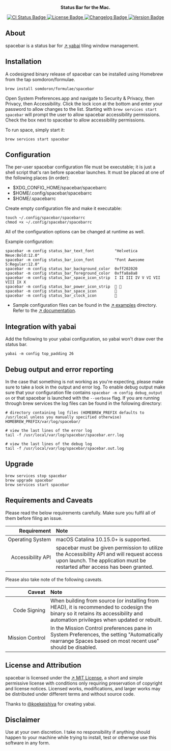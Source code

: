 <!-- Please be careful editing the below HTML, as GitHub is quite finicky with anything that looks like an HTML tag in GitHub Flavored Markdown. -->
<p align="center">
  <b>Status Bar for the Mac.</b>
</p>
<p align="center">
  <a href="https://travis-ci.org/somdoron/spacebar">
    <img src="https://travis-ci.org/somdoron/spacebar.svg?branch=master" alt="CI Status Badge">
  </a>
  <a href="https://github.com/somdoron/spacebar/blob/master/LICENSE.txt">
    <img src="https://img.shields.io/github/license/somdoron/spacebar.svg?color=green" alt="License Badge">
  </a>
  <a href="https://github.com/spacebar/blob/blob/master/CHANGELOG.md">
    <img src="https://img.shields.io/badge/view-changelog-green.svg" alt="Changelog Badge">
  </a>
  <a href="https://github.com/somdoron/spacebar/releases">
    <img src="https://img.shields.io/github/commits-since/somdoron/spacebar/latest.svg?color=green" alt="Version Badge">
  </a>
</p>

## About

spacebar is a status bar for [&nearr;&nbsp;yabai][gh-yabai] tiling window management.

## Installation

A codesigned binary release of spacebar can be installed using Homebrew from the tap somdoron/formulae. 
```
brew install somdoron/formulae/spacebar
```

Open System Preferences.app and navigate to Security & Privacy, then Privacy, then Accessibility. Click the lock icon at the bottom and enter your password to allow changes to the list. Starting with `brew services start spacebar` will prompt the user to allow spacebar accessibility permissions. Check the box next to spacebar to allow accessibility permissions.

To run space, simply start it:
```
brew services start spacebar
```

## Configuration

The per-user spacebar configuration file must be executable; it is just a shell script that's ran before spacebar launches. It must be placed at one of the following places (in order):

* $XDG_CONFIG_HOME/spacebar/spacebarrc
* $HOME/.config/spacebar/spacebarrc
* $HOME/.spacebarrc

Create empty configuration file and make it executable:
```
touch ~/.config/spacebar/spacebarrc
chmod +x ~/.config/spacebar/spacebarrc
```

All of the configuration options can be changed at runtime as well.

Example configuration:
```
spacebar -m config status_bar_text_font         "Helvetica Neue:Bold:12.0"
spacebar -m config status_bar_icon_font         "Font Awesome 5:Regular:12.0"
spacebar -m config status_bar_background_color  0xff202020
spacebar -m config status_bar_foreground_color  0xffa8a8a8
spacebar -m config status_bar_space_icon_strip  I II III IV V VI VII VIII IX X
spacebar -m config status_bar_power_icon_strip   
spacebar -m config status_bar_space_icon        
spacebar -m config status_bar_clock_icon        
```

- Sample configuration files can be found in the [&nearr;&nbsp;examples][spacebar-examples] directory. Refer to the [&nearr;&nbsp;documentation][spacebar-docs].

## Integration with yabai

Add the following to your yabai configuration, so yabai won't draw over the status bar.

```
yabai -m config top_padding 26
```

## Debug output and error reporting

In the case that something is not working as you're expecting, please make sure to take a look in the output and error log. To enable debug output make sure that your configuration file contains `spacebar -m config debug_output on` or that spacebar is launched with the `--verbose` flag. If you are running through brew services the log files can be found in the following directory:

```
# directory containing log files (HOMEBREW_PREFIX defaults to /usr/local unless you manually specified otherwise)
HOMEBREW_PREFIX/var/log/spacebar/

# view the last lines of the error log 
tail -f /usr/local/var/log/spacebar/spacebar.err.log

# view the last lines of the debug log
tail -f /usr/local/var/log/spacebar/spacebar.out.log
```

## Upgrade

```
brew services stop spacebar
brew upgrade spacebar
brew services start spacebar
```

## Requirements and Caveats

Please read the below requirements carefully.
Make sure you fulfil all of them before filing an issue.

|Requirement|Note|
|-:|:-|
|Operating&nbsp;System|macOS Catalina 10.15.0+ is supported.|
|Accessibility&nbsp;API|spacebar must be given permission to utilize the Accessibility API and will request access upon launch. The application must be restarted after access has been granted.|

Please also take note of the following caveats.

|Caveat|Note|
|-:|:-|
|Code&nbsp;Signing|When building from source (or installing from HEAD), it is recommended to codesign the binary so it retains its accessibility and automation privileges when updated or rebuilt.|
|Mission&nbsp;Control|In the Mission Control preferences pane in System Preferences, the setting "Automatically rearrange Spaces based on most recent use" should be disabled.|

## License and Attribution

spacebar is licensed under the [&nearr;&nbsp;MIT&nbsp;License][spacebar-license], a short and simple permissive license with conditions only requiring preservation of copyright and license notices.
Licensed works, modifications, and larger works may be distributed under different terms and without source code.

Thanks to [@koekeishiya][gh-koekeishiya] for creating yabai.

## Disclaimer

Use at your own discretion.
I take no responsibility if anything should happen to your machine while trying to install, test or otherwise use this software in any form.

<!-- Project internal links -->
[spacebar-license]: LICENSE.txt
[spacebar-examples]: https://github.com/somdoron/spacebar/tree/master/examples
[spacebar-docs]: https://github.com/somdoron/spacebar/blob/master/doc/spacebar.asciidoc

<!-- Links to other GitHub projects/users -->
[gh-koekeishiya]: https://github.com/koekeishiya
[gh-yabai]: https://github.com/koekeishiya/yabai
